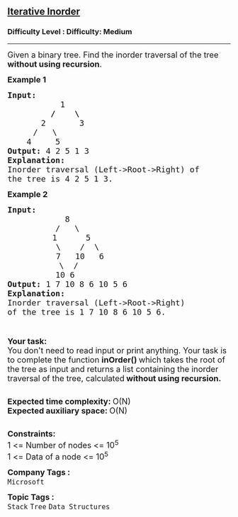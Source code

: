 <h2><a href="https://www.geeksforgeeks.org/problems/inorder-traversal-iterative/1?page=1&sprint=fc2c4b1cb30225bd86fed8ac9498e023&sortBy=submissions">Iterative Inorder</a></h2><h3>Difficulty Level : Difficulty: Medium</h3><hr><div class="problems_problem_content__Xm_eO"><p><span style="font-size: 18px;">Given a binary tree. Find the inorder traversal of the tree <strong>without using recursion</strong>.</span></p>
<p><strong><span style="font-size: 18px;">Example 1</span></strong></p>
<pre><strong><span style="font-size: 18px;">Input:</span></strong>
<strong><span style="font-size: 18px;">           </span></strong><span style="font-size: 18px;">1</span>
<span style="font-size: 18px;"><strong>         /    \</strong></span>
<span style="font-size: 18px;">       2       3</span>
   <span style="font-size: 18px;">   /   \</span>
<span style="font-size: 18px;">    4     5</span>
<strong><span style="font-size: 18px;">Output: </span></strong><span style="font-size: 18px;">4 2 5 1 3</span>
<strong><span style="font-size: 18px;">Explanation:</span></strong>
<span style="font-size: 18px;">Inorder traversal (Left-&gt;Root-&gt;Right) of </span>
<span style="font-size: 18px;">the tree is 4 2 5 1 3.</span>
</pre>
<p><strong><span style="font-size: 18px;">Example 2</span></strong></p>
<pre><strong><span style="font-size: 18px;">Input:</span></strong>
<span style="font-size: 18px;">            8</span>
<span style="font-size: 18px;">          /   \</span>
            <span style="font-size: 18px;">1      5</span>
             <span style="font-size: 18px;">\    /  \</span>
             <span style="font-size: 18px;">7   10   6</span>
          <span style="font-size: 18px;">   \  /
&nbsp;         </span><span style="font-size: 18px;">10 6</span>
<strong><span style="font-size: 18px;">Output: </span></strong><span style="font-size: 18px;">1 7 10 8 6 10 5 6</span>
<strong><span style="font-size: 18px;">Explanation:</span></strong>
<span style="font-size: 18px;">Inorder traversal (Left-&gt;Root-&gt;Right) 
of </span><span style="font-size: 18px;">the tree is 1 7 10 8 6 10 5 6.</span></pre>
<p>&nbsp;</p>
<div><strong><span style="font-size: 18px;">Your task:</span></strong></div>
<div><span style="font-size: 18px;">You don't need to read input or print anything. Your task is to complete the function <strong>inOrder() </strong>which takes the root of the tree as input and returns a list containing the inorder traversal of the tree, calculated</span><strong><span style="font-size: 18px;"> without using recursion.</span></strong></div>
<p><br><strong><span style="font-size: 18px;">Expected time complexity: </span></strong><span style="font-size: 18px;">O(N)</span><br><strong><span style="font-size: 18px;">Expected auxiliary space: </span></strong><span style="font-size: 18px;">O(N)</span></p>
<div><br><strong><span style="font-size: 18px;">Constraints:</span></strong></div>
<div><span style="font-size: 18px;">1 &lt;= Number of nodes &lt;= 10<sup>5</sup><br>1 &lt;= Data of a node &lt;= 10<sup>5</sup></span></div></div><p><span style=font-size:18px><strong>Company Tags : </strong><br><code>Microsoft</code>&nbsp;<br><p><span style=font-size:18px><strong>Topic Tags : </strong><br><code>Stack</code>&nbsp;<code>Tree</code>&nbsp;<code>Data Structures</code>&nbsp;